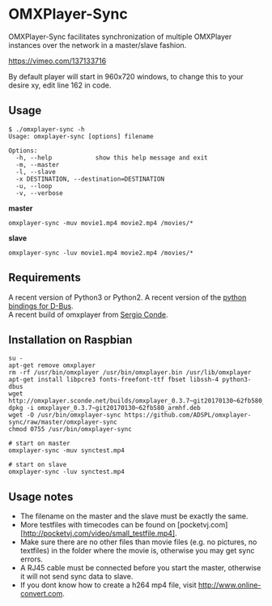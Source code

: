 OMXPlayer-Sync
==============

OMXPlayer-Sync facilitates synchronization of multiple OMXPlayer
instances over the network in a master/slave fashion.

https://vimeo.com/137133716

By default player will start in 960x720 windows, to change this to your desire xy, edit line 162 in code.

Usage
-----

```
$ ./omxplayer-sync -h
Usage: omxplayer-sync [options] filename

Options:
  -h, --help            show this help message and exit
  -m, --master          
  -l, --slave           
  -x DESTINATION, --destination=DESTINATION
  -u, --loop            
  -v, --verbose
```

**master**

```
omxplayer-sync -muv movie1.mp4 movie2.mp4 /movies/*
```

**slave**

```
omxplayer-sync -luv movie1.mp4 movie2.mp4 /movies/*
```


Requirements
------------
A recent version of Python3 or Python2.
A recent version of the [python bindings for D-Bus](http://www.freedesktop.org/wiki/Software/DBusBindings).  
A recent build of omxplayer from [Sergio Conde](http://omxplayer.sconde.net).


Installation on Raspbian
------------------------
```
su -
apt-get remove omxplayer
rm -rf /usr/bin/omxplayer /usr/bin/omxplayer.bin /usr/lib/omxplayer
apt-get install libpcre3 fonts-freefont-ttf fbset libssh-4 python3-dbus
wget http://omxplayer.sconde.net/builds/omxplayer_0.3.7~git20170130~62fb580_armhf.deb
dpkg -i omxplayer_0.3.7~git20170130~62fb580_armhf.deb
wget -O /usr/bin/omxplayer-sync https://github.com/ADSPL/omxplayer-sync/raw/master/omxplayer-sync
chmod 0755 /usr/bin/omxplayer-sync

# start on master
omxplayer-sync -muv synctest.mp4

# start on slave
omxplayer-sync -luv synctest.mp4
```

Usage notes
-----------
 * The filename on the master and the slave must be exactly the same.
 * More testfiles with timecodes can be found on [pocketvj.com][http://pocketvj.com/video/small_testfile.mp4].
 * Make sure there are no other files than movie files (e.g. no pictures, no textfiles) in the folder where the movie is, otherwise you may get sync errors.
 * A RJ45 cable must be connected before you start the master, otherwise it will not send sync data to slave.
 * If you dont know how to create a h264 mp4 file, visit http://www.online-convert.com.
